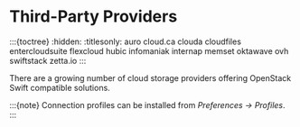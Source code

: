 Third-Party Providers
===

:::{toctree}
:hidden:
:titlesonly:
auro
cloud.ca
clouda
cloudfiles
entercloudsuite
flexcloud
hubic
infomaniak
internap
memset
oktawave
ovh
swiftstack
zetta.io
:::

There are a growing number of cloud storage providers offering OpenStack Swift compatible solutions.

:::{note}
Connection profiles can be installed from *Preferences → Profiles*.
:::
